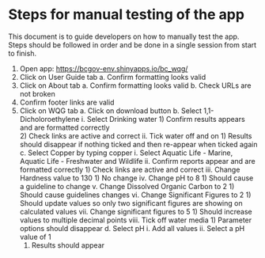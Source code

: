 # Steps for manual testing of the app

 This document is to guide developers on how to manually test the app.
 Steps should be followed in order and be done in a single session from start to finish. 

1. Open app: https://bcgov-env.shinyapps.io/bc_wqg/
2. Click on User Guide tab
	a. Confirm formatting looks valid
3. Click on About tab
	a. Confirm formatting looks valid
	b. Check URLs are not broken 
4. Confirm footer links are valid
5. Click on WQG tab
	a. Click on download button
	b. Select 1,1-Dicholoroethylene
		i. Select Drinking water
			1) Confirm results appears and are formatted correctly  
			2) Check links are active and correct 
		ii. Tick water off and on
			1) Results should disappear if nothing ticked and then re-appear when ticked again
	c. Select Copper by typing copper 
		i. Select Aquatic Life - Marine, Aquatic Life - Freshwater and Wildlife
		ii. Confirm reports appear and are formatted correctly
			1) Check links are active and correct
		iii. Change Hardness value to 130
			1) No change
		iv. Change pH to 8
			1) Should cause a guideline to change
		v. Change Dissolved Organic Carbon to 2
			1) Should cause guidelines changes
		vi. Change Significant Figures to 2
			1) Should update values so only two significant figures are showing on calculated values
		vii. Change significant figures to 5
			1) Should increase values to multiple decimal points 
		viii. Tick off water media
			1) Parameter options should disappear 
	d. Select pH
		i. Add all values
		ii. Select a pH value of 1
      1) Results should appear
